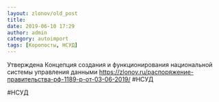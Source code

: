 ```yaml
---
layout: zlonov/old_post
title: 
date: 2019-06-10 17:29
author: admin
category: autoimport
tags: [Коропосты, НСУД]
---
```


Утверждена Концепция создания и функционирования национальной системы управления данными  <a href="https://zlonov.ru/распоряжение-правительства-рф-1189-р-от-03-06-2019/">https://zlonov.ru/распоряжение-правительства-рф-1189-р-от-03-06-2019/</a>  #НСУД



  #НСУД

